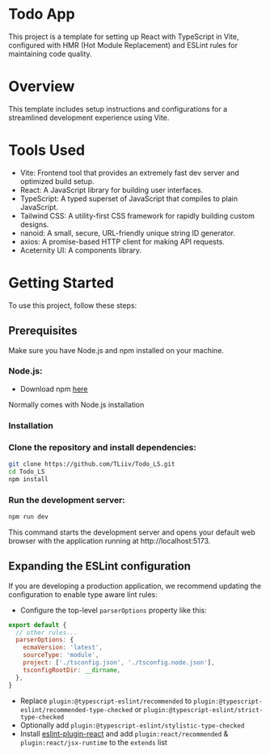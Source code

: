 # Todo App

This project is a template for setting up React with TypeScript in Vite, configured with HMR (Hot Module Replacement) and ESLint rules for maintaining code quality.

# Overview
This template includes setup instructions and configurations for a streamlined development experience using Vite.

# Tools Used
- Vite: Frontend tool that provides an extremely fast dev server and optimized build setup.
- React: A JavaScript library for building user interfaces.
- TypeScript: A typed superset of JavaScript that compiles to plain JavaScript.
- Tailwind CSS: A utility-first CSS framework for rapidly building custom designs.
- nanoid: A small, secure, URL-friendly unique string ID generator.
- axios: A promise-based HTTP client for making API requests.
- Aceternity UI: A components library.

# Getting Started
To use this project, follow these steps:

## Prerequisites
Make sure you have Node.js and npm installed on your machine.

### Node.js: 
- Download npm [here](https://nodejs.org/en)

Normally comes with Node.js installation
### Installation
### Clone the repository and install dependencies:

```bash
git clone https://github.com/TLiiv/Todo_LS.git
cd Todo_LS
npm install
```

### Run the development server:

```bash
npm run dev
```
This command starts the development server and opens your default web browser with the application running at http://localhost:5173.


## Expanding the ESLint configuration

If you are developing a production application, we recommend updating the configuration to enable type aware lint rules:

- Configure the top-level `parserOptions` property like this:

```js
export default {
  // other rules...
  parserOptions: {
    ecmaVersion: 'latest',
    sourceType: 'module',
    project: ['./tsconfig.json', './tsconfig.node.json'],
    tsconfigRootDir: __dirname,
  },
}
```

- Replace `plugin:@typescript-eslint/recommended` to `plugin:@typescript-eslint/recommended-type-checked` or `plugin:@typescript-eslint/strict-type-checked`
- Optionally add `plugin:@typescript-eslint/stylistic-type-checked`
- Install [eslint-plugin-react](https://github.com/jsx-eslint/eslint-plugin-react) and add `plugin:react/recommended` & `plugin:react/jsx-runtime` to the `extends` list
# 